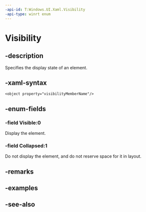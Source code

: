 ```yaml
---
-api-id: T:Windows.UI.Xaml.Visibility
-api-type: winrt enum
---
```


<!-- Enumeration syntax
public enum Windows.UI.Xaml.Visibility : int
-->

# Visibility

## -description
Specifies the display state of an element.



## -xaml-syntax
```xaml
<object property="visibilityMemberName"/>
```


## -enum-fields
### -field Visible:0
Display the element.

### -field Collapsed:1
Do not display the element, and do not reserve space for it in layout.


## -remarks

## -examples

## -see-also
